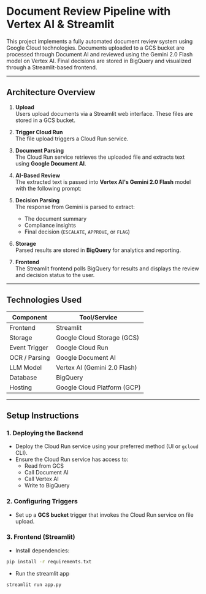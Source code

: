 # Document Review Pipeline with Vertex AI & Streamlit

This project implements a fully automated document review system using Google Cloud technologies. Documents uploaded to a GCS bucket are processed through Document AI and reviewed using the Gemini 2.0 Flash model on Vertex AI. Final decisions are stored in BigQuery and visualized through a Streamlit-based frontend.

---

## Architecture Overview

1. **Upload**  
   Users upload documents via a Streamlit web interface. These files are stored in a GCS bucket.

2. **Trigger Cloud Run**  
   The file upload triggers a Cloud Run service.

3. **Document Parsing**  
   The Cloud Run service retrieves the uploaded file and extracts text using **Google Document AI**.

4. **AI-Based Review**  
   The extracted text is passed into **Vertex AI's Gemini 2.0 Flash** model with the following prompt:
   
6. **Decision Parsing**  
  The response from Gemini is parsed to extract:
    - The document summary
    - Compliance insights
    - Final decision (`ESCALATE`, `APPROVE`, or `FLAG`)

6. **Storage**  
  Parsed results are stored in **BigQuery** for analytics and reporting.

7. **Frontend**  
  The Streamlit frontend polls BigQuery for results and displays the review and decision status to the user.

---

## Technologies Used

| Component      | Tool/Service                  |
|----------------|-------------------------------|
| Frontend       | Streamlit                     |
| Storage        | Google Cloud Storage (GCS)    |
| Event Trigger  | Google Cloud Run              |
| OCR / Parsing  | Google Document AI            |
| LLM Model      | Vertex AI (Gemini 2.0 Flash)  |
| Database       | BigQuery                      |
| Hosting        | Google Cloud Platform (GCP)   |

---

## Setup Instructions

### 1. Deploying the Backend

- Deploy the Cloud Run service using your preferred method (UI or `gcloud` CLI).
- Ensure the Cloud Run service has access to:
  - Read from GCS
  - Call Document AI
  - Call Vertex AI
  - Write to BigQuery

### 2. Configuring Triggers

- Set up a **GCS bucket** trigger that invokes the Cloud Run service on file upload.

### 3. Frontend (Streamlit)

- Install dependencies:
```bash
pip install -r requirements.txt
```
- Run the streamlit app
```
streamlit run app.py
```


